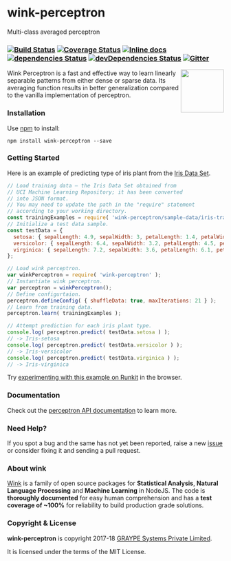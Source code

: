 # wink-perceptron

Multi-class averaged perceptron

### [![Build Status](https://api.travis-ci.org/winkjs/wink-perceptron.svg?branch=master)](https://travis-ci.org/winkjs/wink-perceptron) [![Coverage Status](https://coveralls.io/repos/github/winkjs/wink-perceptron/badge.svg?branch=master)](https://coveralls.io/github/winkjs/wink-perceptron?branch=master) [![Inline docs](http://inch-ci.org/github/winkjs/wink-perceptron.svg?branch=master)](http://inch-ci.org/github/winkjs/wink-perceptron) [![dependencies Status](https://david-dm.org/winkjs/wink-perceptron/status.svg)](https://david-dm.org/winkjs/wink-perceptron) [![devDependencies Status](https://david-dm.org/winkjs/wink-perceptron/dev-status.svg)](https://david-dm.org/winkjs/wink-perceptron?type=dev) [![Gitter](https://img.shields.io/gitter/room/nwjs/nw.js.svg)](https://gitter.im/winkjs/Lobby)

[<img align="right" src="https://decisively.github.io/wink-logos/logo-title.png" width="100px" >](http://winkjs.org/)

Wink Perceptron is a fast and effective way to learn linearly separable patterns from either dense or sparse data. Its averaging function results in better generalization compared to the vanilla implementation of perceptron.

### Installation

Use [npm](https://www.npmjs.com/package/wink-perceptron) to install:

    npm install wink-perceptron --save

### Getting Started
Here is an example of predicting type of iris plant from the [Iris Data Set](https://archive.ics.uci.edu/ml/datasets/iris).

```javascript
// Load training data — the Iris Data Set obtained from
// UCI Machine Learning Repository; it has been converted
// into JSON format.
// You may need to update the path in the "require" statement
// according to your working directory.
const trainingExamples = require( 'wink-perceptron/sample-data/iris-train.json' );
// Initialize a test data sample.
const testData = {
  setosa: { sepalLength: 4.9, sepalWidth: 3, petalLength: 1.4, petalWidth: 0.2 },
  versicolor: { sepalLength: 6.4, sepalWidth: 3.2, petalLength: 4.5, petalWidth: 1.5 },
  virginica: { sepalLength: 7.2, sepalWidth: 3.6, petalLength: 6.1, petalWidth: 2.5 }
};

// Load wink perceptron.
var winkPerceptron = require( 'wink-perceptron' );
// Instantiate wink perceptron.
var perceptron = winkPerceptron();
// Define configurtaion.
perceptron.defineConfig( { shuffleData: true, maxIterations: 21 } );
// Learn from training data.
perceptron.learn( trainingExamples );

// Attempt prediction for each iris plant type.
console.log( perceptron.predict( testData.setosa ) );
// -> Iris-setosa
console.log( perceptron.predict( testData.versicolor ) );
// -> Iris-versicolor
console.log( perceptron.predict( testData.virginica ) );
// -> Iris-virginica
```
Try [experimenting with this example on Runkit](https://npm.runkit.com/wink-perceptron) in the browser.

### Documentation
Check out the [perceptron API documentation](http://winkjs.org/wink-perceptron/) to learn more.

### Need Help?

If you spot a bug and the same has not yet been reported, raise a new [issue](https://github.com/winkjs/wink-perceptron/issues) or consider fixing it and sending a pull request.

### About wink
[Wink](http://winkjs.org/) is a family of open source packages for **Statistical Analysis**, **Natural Language Processing** and **Machine Learning** in NodeJS. The code is **thoroughly documented** for easy human comprehension and has a **test coverage of ~100%** for reliability to build production grade solutions.

### Copyright & License

**wink-perceptron** is copyright 2017-18 [GRAYPE Systems Private Limited](http://graype.in/).

It is licensed under the terms of the MIT License.
